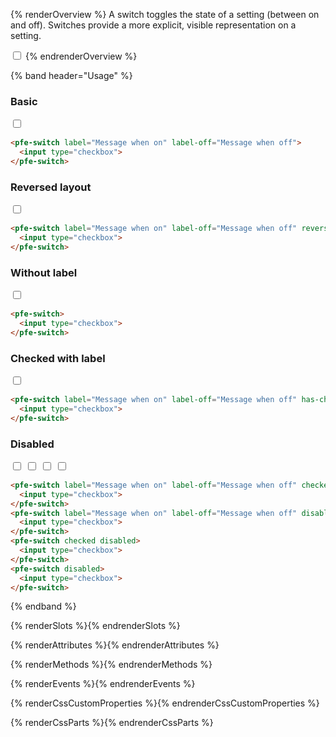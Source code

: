 {% renderOverview %}
A switch toggles the state of a setting (between on and off). Switches provide a more explicit, visible representation on a setting.

<pfe-switch label="Message when on" label-off="Message when off" checked>
  <input type="checkbox">
</pfe-switch>
{% endrenderOverview %}

{% band header="Usage" %}
### Basic 
<pfe-switch label="Message when on" label-off="Message when off" checked>
  <input type="checkbox">
</pfe-switch>

```html
<pfe-switch label="Message when on" label-off="Message when off">
  <input type="checkbox">
</pfe-switch>
```

### Reversed layout
<pfe-switch label="Message when on" label-off="Message when off" reversed checked>
  <input type="checkbox">
</pfe-switch>

```html
<pfe-switch label="Message when on" label-off="Message when off" reversed>
  <input type="checkbox">
</pfe-switch>
```

### Without label
<pfe-switch checked>
  <input type="checkbox">
</pfe-switch>

```html
<pfe-switch>
  <input type="checkbox">
</pfe-switch>
```

### Checked with label
<pfe-switch label="Message when on" label-off="Message when off" has-check-icon checked>
  <input type="checkbox">
</pfe-switch>

```html
<pfe-switch label="Message when on" label-off="Message when off" has-check-icon>
  <input type="checkbox">
</pfe-switch>
```

### Disabled
<pfe-switch label="Message when on" label-off="Message when off" checked disabled>
  <input type="checkbox">
</pfe-switch>
<pfe-switch label="Message when on" label-off="Message when off" disabled>
  <input type="checkbox">
</pfe-switch>
<pfe-switch checked disabled>
  <input type="checkbox">
</pfe-switch>
<pfe-switch disabled>
  <input type="checkbox">
</pfe-switch>

```html
<pfe-switch label="Message when on" label-off="Message when off" checked disabled>
  <input type="checkbox">
</pfe-switch>
<pfe-switch label="Message when on" label-off="Message when off" disabled>
  <input type="checkbox">
</pfe-switch>
<pfe-switch checked disabled>
  <input type="checkbox">
</pfe-switch>
<pfe-switch disabled>
  <input type="checkbox">
</pfe-switch>
```
{% endband %}

{% renderSlots %}{% endrenderSlots %}

{% renderAttributes %}{% endrenderAttributes %}

{% renderMethods %}{% endrenderMethods %}

{% renderEvents %}{% endrenderEvents %}

{% renderCssCustomProperties %}{% endrenderCssCustomProperties %}

{% renderCssParts %}{% endrenderCssParts %}